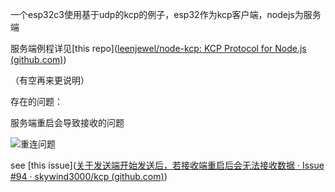 一个esp32c3使用基于udp的kcp的例子，esp32作为kcp客户端，nodejs为服务端



服务端例程详见[this repo]([leenjewel/node-kcp: KCP Protocol for Node.js (github.com)](https://github.com/leenjewel/node-kcp))



（有空再来更说明）



存在的问题：

服务端重启会导致接收的问题

![重连问题](C:\Users\yekai\Documents\GitHub\ESP32-KCPoverUDP\known_issue\重连问题.png)

see [this issue]([关于发送端开始发送后，若接收端重启后会无法接收数据 · Issue #94 · skywind3000/kcp (github.com)](https://github.com/skywind3000/kcp/issues/94))

